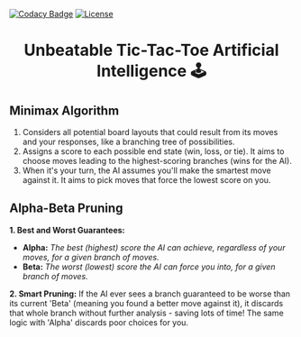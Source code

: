 [![Codacy Badge](https://app.codacy.com/project/badge/Grade/851b8fc450d2488f9e685513cfedcff9)](https://app.codacy.com/gh/nragland37/Ai-MiniMax-TicTacToe/dashboard?utm_source=gh&utm_medium=referral&utm_content=&utm_campaign=Badge_grade)
[![License](https://img.shields.io/badge/license-MIT-blue)](https://github.com/nragland37/Ai-MiniMax-TicTacToe/blob/main/LICENSE)

# <p align="center"> Unbeatable Tic-Tac-Toe Artificial Intelligence :joystick: </p>

## Minimax Algorithm 

1. Considers all potential board layouts that could result from its moves and your responses, like a branching tree of possibilities.
2. Assigns a score to each possible end state (win, loss, or tie). It aims to choose moves leading to the highest-scoring branches (wins for the AI).
3. When it's your turn, the AI assumes you'll make the smartest move against it. It aims to pick moves that force the lowest score on you.

## Alpha-Beta Pruning

**1. Best and Worst Guarantees:**
* **Alpha:** *The best (highest) score the AI can achieve, regardless of your moves, for a given branch of moves.*
* **Beta:** *The worst (lowest) score the AI can force you into, for a given branch of moves.*
  
**2. Smart Pruning:** If the AI ever sees a branch guaranteed to be worse than its current 'Beta' (meaning you found a better move against it), it discards that whole branch without further analysis - saving lots of time! The same logic with 'Alpha' discards poor choices for you.
